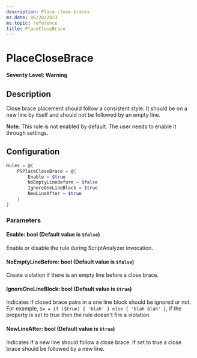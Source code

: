 ```yaml
---
description: Place close braces
ms.date: 06/28/2023
ms.topic: reference
title: PlaceCloseBrace
---
```

# PlaceCloseBrace

**Severity Level: Warning**

## Description

Close brace placement should follow a consistent style. It should be on a new line by itself and
should not be followed by an empty line.

**Note**: This rule is not enabled by default. The user needs to enable it through settings.

## Configuration

```powershell
Rules = @{
    PSPlaceCloseBrace = @{
        Enable = $true
        NoEmptyLineBefore = $false
        IgnoreOneLineBlock = $true
        NewLineAfter = $true
    }
}
```

### Parameters

#### Enable: bool (Default value is `$false`)

Enable or disable the rule during ScriptAnalyzer invocation.

#### NoEmptyLineBefore: bool (Default value is `$false`)

Create violation if there is an empty line before a close brace.

#### IgnoreOneLineBlock: bool (Default value is `$true`)

Indicates if closed brace pairs in a one line block should be ignored or not. For example,
`$x = if ($true) { 'blah' } else { 'blah blah' }`, if the property is set to true then the rule
doesn't fire a violation.

#### NewLineAfter: bool (Default value is `$true`)

Indicates if a new line should follow a close brace. If set to true a close brace should be followed
by a new line.
